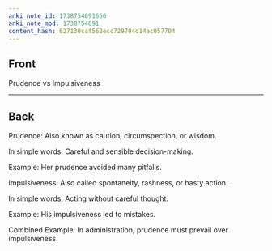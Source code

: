 ```yaml
---
anki_note_id: 1738754691666
anki_note_mod: 1738754691
content_hash: 627130caf562ecc729794d14ac057704
---
```


## Front

Prudence vs Impulsiveness

<hr/>

## Back

Prudence: Also known as caution, circumspection, or wisdom.  
  
In simple words: Careful and sensible decision-making.  
  
Example: Her prudence avoided many pitfalls.  
  
Impulsiveness: Also called spontaneity, rashness, or hasty action.  
  
In simple words: Acting without careful thought.  
  
Example: His impulsiveness led to mistakes.  
  
Combined Example: In administration, prudence must prevail over impulsiveness.